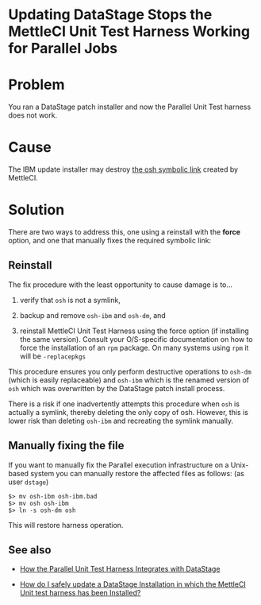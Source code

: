 # Updating DataStage Stops the MettleCI Unit Test Harness Working for Parallel Jobs

# Problem

You ran a DataStage patch installer and now the Parallel Unit Test harness does not work.

# Cause

The IBM update installer may destroy [the osh symbolic link](https://datamigrators.atlassian.net/wiki/spaces/MCIDOC/pages/1465778187/How+the+Parallel+Unit+Test+Harness+Integrates+with+DataStage) created by MettleCI.

# Solution

There are two ways to address this, one using a reinstall with the **force** option, and one that manually fixes the required symbolic link:

## Reinstall

The fix procedure with the least opportunity to cause damage is to…

1.  verify that `osh` is not a symlink,
    
2.  backup and remove `osh-ibm` and `osh-dm`, and
    
3.  reinstall MettleCI Unit Test Harness using the force option (if installing the same version). Consult your O/S-specific documentation on how to force the installation of an `rpm` package. On many systems using `rpm` it will be `-replacepkgs`
    

This procedure ensures you only perform destructive operations to `osh-dm` (which is easily replaceable) and `osh-ibm` which is the renamed version of `osh` which was overwritten by the DataStage patch install process.

There is a risk if one inadvertently attempts this procedure when `osh` is actually a symlink, thereby deleting the only copy of osh. However, this is lower risk than deleting `osh-ibm` and recreating the symlink manually.

## Manually fixing the file

If you want to manually fix the Parallel execution infrastructure on a Unix-based system you can manually restore the affected files as follows: (as user `dstage`)

```
$> mv osh-ibm osh-ibm.bad
$> mv osh osh-ibm
$> ln -s osh-dm osh
```

This will restore harness operation.

## See also

*   [How the Parallel Unit Test Harness Integrates with DataStage](https://datamigrators.atlassian.net/wiki/spaces/MCIDOC/pages/1465778187/How+the+Parallel+Unit+Test+Harness+Integrates+with+DataStage)
    
*   [How do I safely update a DataStage Installation in which the MettleCI Unit test harness has been Installed?](https://datamigrators.atlassian.net/wiki/spaces/MCIDOC/pages/1457750170/How+do+we+safely+update+DataStage+where+the+MettleCI+Unit+Test+Harness+has+been+Installed)